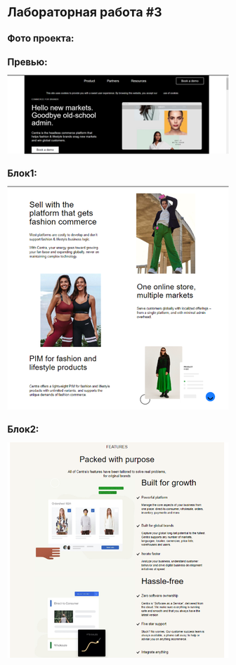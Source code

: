 
# Лабораторная работа #3


## Фото проекта:
## Превью:
![](projectImages/Снимок.PNG)
## Блок1:
![](projectImages/Снимок1.PNG)
## Блок2:
![](projectImages/Снимок3.PNG)